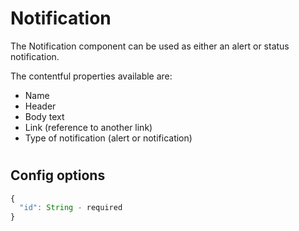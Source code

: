 # Notification

The Notification component can be used as either an alert or status notification.

The contentful properties available are:

- Name
- Header
- Body text
- Link (reference to another link)
- Type of notification (alert or notification)

#
## Config options

```TypeScript
{
  "id": String - required
}
```
